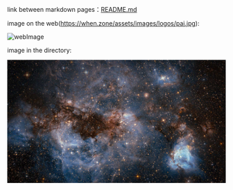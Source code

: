 link between markdown pages：[README.md](https://github.com/WEN3141/EnglishHomework/blob/main/README.md)

image on the web(https://when.zone/assets/images/logos/pai.jpg):

![webImage](https://when.zone/assets/images/logos/pai.jpg "webImage")


image in the directory:

![ima](https://github.com/WEN3141/EnglishHomework/blob/main/image/Image%20In%20The%20Directory.jpg)
